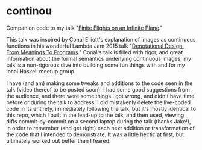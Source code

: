 # continou
Companion code to my talk "[Finite Flights on an Infinite Plane](http://www.meetup.com/santa-monica-haskell/events/227156054/)."

This talk was inspired by Conal Elliott's explanation of images as continuous functions in his wonderful Lambda Jam 2015 talk "[Denotational Design: From Meanings To Programs](https://www.youtube.com/watch?v=bmKYiUOEo2A)." Conal's talk is filled with rigor, and great information about the formal semantics underlying continuous images; my talk is a non-rigorous dive into building some fun things with and for my local Haskell meetup group.

I have (and am) making some tweaks and additions to the code seen in the talk (video thereof to be posted soon). I had some good suggestions from the audience, and there were some things I got wrong, and didn't have time before or during the talk to address. I did mistakenly delete the live-coded code in its entirety, immediately following the talk, but it's mostly identical to this repo, which I built in the lead-up to the talk, and then used, viewing diffs commit-by-commit on a second laptop during the talk (thanks Jake!), in order to remember (and get right) each next addition or transformation of the code that I intended to demonstrate. It was a little hectic at first, but ultimately worked out better than I feared.
